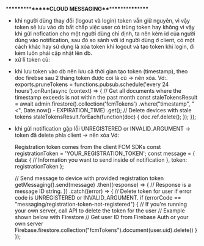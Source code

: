 \***\*\*\*\*\***\*\*\***\*\*\*\*\***CLOUD MESSAGING**\*\***\*\***\*\***\*\*\*\***\*\***\*\***\*\***

- khi người dùng thay đổi (logout và login) token vẫn giữ nguyên, vì vậy token sẽ lưu vào db bất chấp việc user có trùng token hay không
  vì vậy khi gửi nofication cho một người dùng chỉ định, ta nên kèm id của người dùng vào notification, sau đó so sánh với id người dùng ở client,
  có một cách khác hay sử dụng là xóa token khi logout và tạo token khi login, đi kèm luôn phải cập nhật lên db.
- xử lí token củ:

* khi lưu token vào db nên lưu cả thời gian tạo token (timestamp), theo doc firebse sau 2 tháng token được coi là cũ -> nên xóa.
  Vd:.
  exports.pruneTokens = functions.pubsub.schedule('every 24 hours').onRun(async (context) => {
  // Get all documents where the timestamp exceeds is not within the past month
  const staleTokensResult = await admin.firestore().collection('fcmTokens')
  .where("timestamp", "<", Date.now() - EXPIRATION_TIME)
  .get();
  // Delete devices with stale tokens
  staleTokensResult.forEach(function(doc) { doc.ref.delete(); });
  });

* khi gửi notification gặp lỗi UNREGISTERED or INVALID_ARGUMENT -> token đã delete phía client -> nên xóa
  Vd:

  Registration token comes from the client FCM SDKs
  const registrationToken = 'YOUR_REGISTRATION_TOKEN';
  const message = {
  data: {
  // Information you want to send inside of notification
  },
  token: registrationToken
  };

  // Send message to device with provided registration token
  getMessaging().send(message)
  .then((response) => {
  // Response is a message ID string.
  })
  .catch((error) => {
  // Delete token for user if error code is UNREGISTERED or INVALID_ARGUMENT.
  if (errorCode == "messaging/registration-token-not-registered") {
  // If you're running your own server, call API to delete the token for the user
  // Example shown below with Firestore
  // Get user ID from Firebase Auth or your own server
  Firebase.firestore.collection("fcmTokens").document(user.uid).delete()
  }
  });
